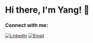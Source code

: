# Hi there, I'm Yang! 👋

### Connect with me:

[![LinkedIn](https://img.shields.io/badge/LinkedIn-0077B5?style=for-the-badge&logo=linkedin&logoColor=white)]([https://www.linkedin.com/in/your-username/](https://www.linkedin.com/in/yang-cui-414aa6321/))
[![Email](https://img.shields.io/badge/Email-D14836?style=for-the-badge&logo=gmail&logoColor=white)](mailto:yang.cui512@gmail.com.com)
